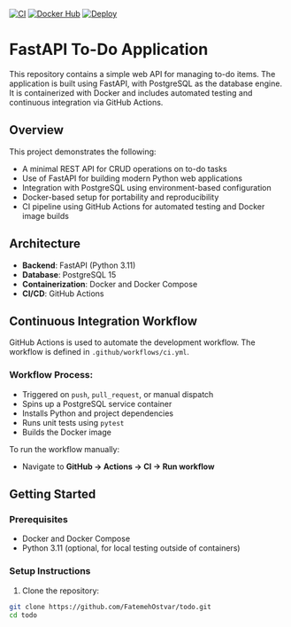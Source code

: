 [![CI](https://github.com/<username>/<repo>/actions/workflows/main.yml/badge.svg)](https://github.com/<username>/<repo>/actions/workflows/main.yml)
[![Docker Hub](https://img.shields.io/badge/docker-image-blue)](https://hub.docker.com/r/<username>/todo-api)
[![Deploy](https://img.shields.io/badge/deploy-Railway-green)](https://todo-production-0934.up.railway.app)

# FastAPI To-Do Application

This repository contains a simple web API for managing to-do items. The application is built using FastAPI, with PostgreSQL as the database engine. It is containerized with Docker and includes automated testing and continuous integration via GitHub Actions.

## Overview

This project demonstrates the following:

- A minimal REST API for CRUD operations on to-do tasks
- Use of FastAPI for building modern Python web applications
- Integration with PostgreSQL using environment-based configuration
- Docker-based setup for portability and reproducibility
- CI pipeline using GitHub Actions for automated testing and Docker image builds

## Architecture

- **Backend**: FastAPI (Python 3.11)
- **Database**: PostgreSQL 15
- **Containerization**: Docker and Docker Compose
- **CI/CD**: GitHub Actions

## Continuous Integration Workflow

GitHub Actions is used to automate the development workflow. The workflow is defined in `.github/workflows/ci.yml`.

### Workflow Process:
- Triggered on `push`, `pull_request`, or manual dispatch
- Spins up a PostgreSQL service container
- Installs Python and project dependencies
- Runs unit tests using `pytest`
- Builds the Docker image

To run the workflow manually:
- Navigate to **GitHub → Actions → CI → Run workflow**


## Getting Started

### Prerequisites

- Docker and Docker Compose
- Python 3.11 (optional, for local testing outside of containers)


### Setup Instructions

1. Clone the repository:

```bash
git clone https://github.com/FatemehOstvar/todo.git
cd todo

